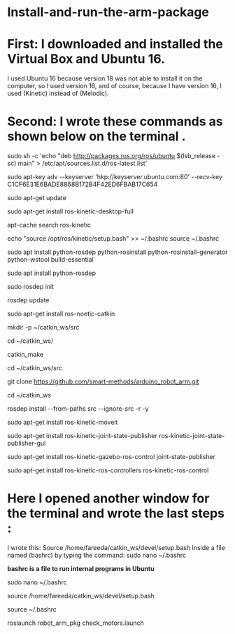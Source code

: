# Install-and-run-the-arm-package


# First: I downloaded and installed the Virtual Box and Ubuntu 16.

I used Ubuntu 16 because version 18 was not able to install it on the computer, so I used version 16, and of course, because I have version 16, I used (Kinetic) instead of (Melodic).

# Second: I wrote these commands as shown below on the terminal .

sudo sh -c 'echo "deb http://packages.ros.org/ros/ubuntu $(lsb_release -sc) main" > /etc/apt/sources.list.d/ros-latest.list'

sudo apt-key adv --keyserver 'hkp://keyserver.ubuntu.com:80' --recv-key C1CF6E31E6BADE8868B172B4F42ED6FBAB17C654

sudo apt-get update

sudo apt-get install ros-kinetic-desktop-full

apt-cache search ros-kinetic

echo "source /opt/ros/kinetic/setup.bash" >> ~/.bashrc
source ~/.bashrc

sudo apt install python-rosdep python-rosinstall python-rosinstall-generator python-wstool build-essential

sudo apt install python-rosdep

sudo rosdep init

rosdep update

sudo apt-get install ros-noetic-catkin

mkdir -p ~/catkin_ws/src

cd ~/catkin_ws/

catkin_make

cd ~/catkin_ws/src

git clone https://github.com/smart-methods/arduino_robot_arm.git 

cd ~/catkin_ws

rosdep install --from-paths src --ignore-src -r -y

sudo apt-get install ros-kinetic-moveit

sudo apt-get install ros-kinetic-joint-state-publisher ros-kinetic-joint-state-publisher-gui

sudo apt-get install ros-kinetic-gazebo-ros-control joint-state-publisher

sudo apt-get install ros-kinetic-ros-controllers ros-kinetic-ros-control


# Here I opened another window for the terminal and wrote the last steps :

I wrote this:
    Source /home/fareeda/catkin_ws/devel/setup.bash
Inside a file named (bashrc) by typing the command:
   sudo nano ~/.bashrc
   
**bashrc is a file to run internal programs in Ubuntu**


sudo nano ~/.bashrc


 source /home/fareeda/catkin_ws/devel/setup.bash

source ~/.bashrc

roslaunch robot_arm_pkg check_motors.launch
 
